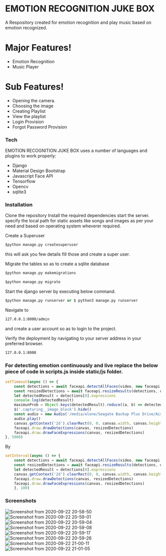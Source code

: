 # EMOTION RECOGNITION JUKE BOX

A Respository created for emotion recognition and play music based on emotion recognized.

# Major Features!

  - Emotion Recognition
  - Music Player

# Sub Features!

 - Opening the camera.
 - Choosing the image
 - Creating Playlist
 - View the playlist
 - Login Provision
 - Forgot Password Provision

### Tech

EMOTION RECOGNITION JUKE BOX uses a number of languages and plugins to work properly:

* Django
* Material Design Bootstrap
* Javascript Face API
* Tensorflow
* Opencv
* sqlite3

### Installation

Clone the repository
Install the required dependencies start the server.
specify the local path for static assets like songs and images as per your need and based on operating system wheverer required.

Create a Superuser
```python
$python manage.py createsuperuser
```
this will ask you few details fill those and create a super user.

Migrate the tables so as to create a sqlite database
```python
$python manage.py makemigrations
```
```python
$python manage.py migrate
```

Start the django server by executing below command.
```python
$python manage.py runserver or $ python3 manage.py runserver
```

Navigate to 
```sh
127.0.0.1:8000/admin
```
and create a user account so as to login to the project.

Verify the deployment by navigating to your server address in your preferred browser.

```sh
127.0.0.1:8000
```

### For detecting emotion continuously and live replace the below piece of code in scripts.js inside static/js folder.

```js
setTimeout(async () => {
    const detections = await faceapi.detectAllFaces(video, new faceapi.TinyFaceDetectorOptions()).withFaceLandmarks().withFaceExpressions().withAgeAndGender()
    const resizedDetections = await faceapi.resizeResults(detections, displaySize)
    let detectedResult = detections[0].expressions
    console.log(detectedResult)
    maximunProb = Object.keys(detectedResult).reduce((a, b) => detectedResult[a] > detectedResult[b] ? a : b);
    $('.capturing__image_block').hide()
    const audio = new Audio('/media/alone/Seagate Backup Plus Drive/Aishwarya/static/assets/js/songs/' + maximunProb + '/' + maximunProb + '.mp3')
    audio.play()
    canvas.getContext('2d').clearRect(0, 0, canvas.width, canvas.height)
    faceapi.draw.drawDetections(canvas, resizedDetections)
    faceapi.draw.drawFaceExpressions(canvas, resizedDetections)
}, 5000)
```
By

```js
setInterval(async () => {
    const detections = await faceapi.detectAllFaces(video, new faceapi.TinyFaceDetectorOptions()).withFaceLandmarks().withFaceExpressions()
    const resizedDetections = await faceapi.resizeResults(detections, displaySize)
    let detectedResult = detections[0].expressions
    canvas.getContext('2d').clearRect(0, 0, canvas.width, canvas.height)
    faceapi.draw.drawDetections(canvas, resizedDetections)
    faceapi.draw.drawFaceExpressions(canvas, resizedDetections)
    }, 100)
```


### Screenshots

![Screenshot from 2020-09-22 20-58-50](https://user-images.githubusercontent.com/38497682/93903824-c8e85a80-fd16-11ea-903f-c89be5cf13bc.png)
![Screenshot from 2020-09-22 20-59-01](https://user-images.githubusercontent.com/38497682/93903850-cdad0e80-fd16-11ea-9a49-88f36e85ec78.png)
![Screenshot from 2020-09-22 20-59-04](https://user-images.githubusercontent.com/38497682/93903877-d1d92c00-fd16-11ea-8188-1754df46d938.png)
![Screenshot from 2020-09-22 20-59-08](https://user-images.githubusercontent.com/38497682/93903887-d43b8600-fd16-11ea-9658-1f86590c4c7c.png)
![Screenshot from 2020-09-22 20-59-17](https://user-images.githubusercontent.com/38497682/93903903-d7367680-fd16-11ea-92f2-afbf7b2b0137.png)
![Screenshot from 2020-09-22 20-59-26](https://user-images.githubusercontent.com/38497682/93903918-dbfb2a80-fd16-11ea-926d-1582640baf54.png)
![Screenshot from 2020-09-22 21-00-11](https://user-images.githubusercontent.com/38497682/93903925-df8eb180-fd16-11ea-88ca-7aee179eb417.png)
![Screenshot from 2020-09-22 21-01-05](https://user-images.githubusercontent.com/38497682/93903942-e289a200-fd16-11ea-8100-9cd78e31a85b.png)
